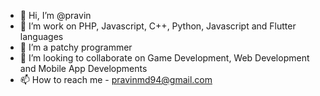- 👋 Hi, I’m @pravin
- 👀 I’m work on PHP, Javascript, C++, Python, Javascript and Flutter languages
- 🌱 I’m a patchy programmer
- 💞️ I’m looking to collaborate on Game Development, Web Development and Mobile App Developments
- 📫 How to reach me - pravinmd94@gmail.com

<!---
pravintargaryen/pravintargaryen is a ✨ special ✨ repository because its `README.md` (this file) appears on your GitHub profile.
You can click the Preview link to take a look at your changes.
--->
